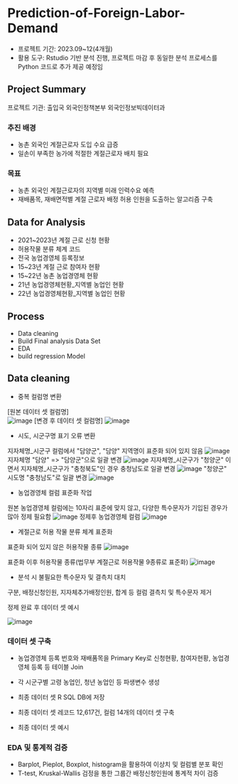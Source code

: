 # Prediction-of-Foreign-Labor-Demand
- 프로젝트 기간: 2023.09~12(4개월)
- 활용 도구: Rstudio 기반 분석 진행, 프로젝트 마감 후 동일한 분석 프로세스를 Python 코드로 추가 제공 예정임
## Project Summary

프로젝트 기관: 출입국 외국인정책본부 외국인정보빅데이터과

### 추진 배경

- 농촌 외국인 계절근로자 도입 수요 급증
- 일손이 부족한 농가에 적절한 계절근로자 배치 필요

### 목표

- 농촌 외국인 계절근로자의 지역별 미래 인력수요 예측
- 재배품목, 재배면적별 계절 근로자 배정 허용 인원을 도출하는 알고리즘 구축
 
## Data for Analysis

- 2021~2023년 계절 근로 신청 현황
- 허용작물 분류 체계 코드
- 전국 농업경영체 등록정보
- 15~23년 계절 근로 참여자 현황
- 15~22년 농촌 농업경영체 현황
- 21년 농업경영체현황_지역별 농업인 현황
- 22년 농업경영체현황_지역별 농업인 현황

## Process

- Data cleaning
- Build Final analysis Data Set
- EDA
- build regression Model

## Data cleaning

- 중복 컬럼명 변환

[원본 데이터 셋 컬럼명]  
![image](https://github.com/eumtaewon/Prediction-of-Foreign-Labor-Demand/assets/104436260/ddb51e01-bc60-4853-948e-7a6bdd137c80)
[변경 후 데이터 셋 컬럼명]
![image](https://github.com/eumtaewon/Prediction-of-Foreign-Labor-Demand/assets/104436260/f7ef78e6-3957-461d-8799-05f3a679e3a4)


  
- 시도, 시군구명 표기 오류 변환

지자체명_시군구 컬럼에서 "담양군", "담양" 지역명이 표준화 되어 있지 않음
![image](https://github.com/eumtaewon/Prediction-of-Foreign-Labor-Demand/assets/104436260/56bc17c1-c2ac-4f0c-b3b4-9d94225bafbe)
지자체명 "담양" => "담양군"으로 일괄 변경
![image](https://github.com/eumtaewon/Prediction-of-Foreign-Labor-Demand/assets/104436260/bad44fe0-d7b6-4f92-926c-f7087694772c)
지자체명_시군구가 "청양군" 이면서 지자체명_시군구가 "충청북도"인 경우 충청남도로 일괄 변경
![image](https://github.com/eumtaewon/Prediction-of-Foreign-Labor-Demand/assets/104436260/c56afec4-3b4d-4756-a14b-ab4a523015f4)
"청양군" 시도명 "충청남도"로 일괄 변경
![image](https://github.com/eumtaewon/Prediction-of-Foreign-Labor-Demand/assets/104436260/0478d983-efd4-44de-b6d3-f09883543a85)

- 농업경영체 컬럼 표준화 작업

원본 농업경영체 컬럼에는 10자리 표준에 맞지 않고, 다양한 특수문자가 기입된 경우가 많아 정제 필요함
![image](https://github.com/eumtaewon/Prediction-of-Foreign-Labor-Demand/assets/104436260/0dcbabaa-ee32-4278-94f1-6fa637b5ba87)
정제후 농업경영체 컬럼
![image](https://github.com/eumtaewon/Prediction-of-Foreign-Labor-Demand/assets/104436260/801ce47c-0584-4da5-a27f-fde0be979e52)

- 계절근로 허용 작물 분류 체계 표준화

표준화 되어 있지 않은 허용작물 종류
![image](https://github.com/eumtaewon/Prediction-of-Foreign-Labor-Demand/assets/104436260/f294cc52-77e1-4bc6-95d5-5811156c732c)

표준화 이후 허용작물 종류(법무부 계절근로 허용작물 9종류로 표준화)
![image](https://github.com/eumtaewon/Prediction-of-Foreign-Labor-Demand/assets/104436260/5f9c593d-43da-4e77-9dd7-54aa3c6c1f5a)

- 분석 시 불필요한 특수문자 및 결측치 대치

구분, 배정신청인원, 지자체추가배정인원, 합계 등 컬럼 결측치 및 특수문자 제거

정제 완료 후 데이터 셋 예시

![image](https://github.com/eumtaewon/Prediction-of-Foreign-Labor-Demand/assets/104436260/41579d44-2c36-462b-885c-694bc49051cc)

### 데이터 셋 구축

- 농업경영체 등록 번호와 재배품목을 Primary Key로 신청현황, 참여자현황, 농업경영체 등록 등 테이블 Join 
- 각 시군구별 고령 농업인, 청년 농업인 등 파생변수 생성
- 최종 데이터 셋 R SQL DB에 저장
- 최종 데이터 셋 레코드 12,617건, 컬럼 14개의 데이터 셋 구축

- 최종 데이터 셋 예시

  

### EDA 및 통계적 검증

- Barplot, Pieplot, Boxplot, histogram을 활용하여 이상치 및 컬럼별 분포 확인
- T-test, Kruskal-Wallis 검정을 통한 그룹간 배정신청인원에 통계적 차이 검증

